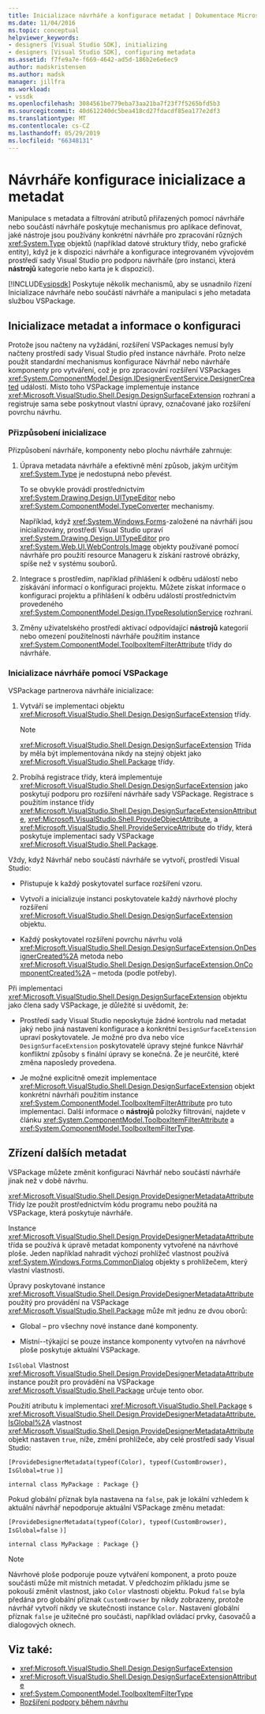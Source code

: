 ```yaml
---
title: Inicializace návrháře a konfigurace metadat | Dokumentace Microsoftu
ms.date: 11/04/2016
ms.topic: conceptual
helpviewer_keywords:
- designers [Visual Studio SDK], initializing
- designers [Visual Studio SDK], configuring metadata
ms.assetid: f7fe9a7e-f669-4642-ad5d-186b2e6e6ec9
author: madskristensen
ms.author: madsk
manager: jillfra
ms.workload:
- vssdk
ms.openlocfilehash: 3084561be779eba73aa21ba7f23f7f5265bfd5b3
ms.sourcegitcommit: 40d612240dc5bea418cd27fdacdf85ea177e2df3
ms.translationtype: MT
ms.contentlocale: cs-CZ
ms.lasthandoff: 05/29/2019
ms.locfileid: "66348131"
---
```

# <a name="designer-initialization-and-metadata-configuration"></a>Návrháře konfigurace inicializace a metadat

Manipulace s metadata a filtrování atributů přiřazených pomocí návrháře nebo součástí návrháře poskytuje mechanismus pro aplikace definovat, jaké nástroje jsou používány konkrétní návrháře pro zpracování různých <xref:System.Type> objektů (například datové struktury třídy, nebo grafické entity), když je k dispozici návrháře a konfigurace integrovaném vývojovém prostředí sady Visual Studio pro podporu návrháře (pro instanci, která **nástrojů** kategorie nebo karta je k dispozici).

[!INCLUDE[vsipsdk](../extensibility/includes/vsipsdk_md.md)] Poskytuje několik mechanismů, aby se usnadnilo řízení Inicializace návrháře nebo součástí návrháře a manipulaci s jeho metadata službou VSPackage.

## <a name="initialize-metadata-and-configuration-information"></a>Inicializace metadat a informace o konfiguraci
 Protože jsou načteny na vyžádání, rozšíření VSPackages nemusí byly načteny prostředí sady Visual Studio před instance návrháře. Proto nelze použít standardní mechanismus konfigurace Návrhář nebo návrháře komponenty pro vytváření, což je pro zpracování rozšíření VSPackages <xref:System.ComponentModel.Design.IDesignerEventService.DesignerCreated> událostí. Místo toho VSPackage implementuje instance <xref:Microsoft.VisualStudio.Shell.Design.DesignSurfaceExtension> rozhraní a registruje sama sebe poskytnout vlastní úpravy, označované jako rozšíření povrchu návrhu.

### <a name="customize-initialization"></a>Přizpůsobení inicializace

Přizpůsobení návrháře, komponenty nebo plochu návrháře zahrnuje:

1. Úprava metadata návrháře a efektivně mění způsob, jakým určitým <xref:System.Type> je nedostupná nebo převést.

    To se obvykle provádí prostřednictvím <xref:System.Drawing.Design.UITypeEditor> nebo <xref:System.ComponentModel.TypeConverter> mechanismy.

    Například, když <xref:System.Windows.Forms>-založené na návrháři jsou inicializovány, prostředí Visual Studio upraví <xref:System.Drawing.Design.UITypeEditor> pro <xref:System.Web.UI.WebControls.Image> objekty používané pomocí návrháře pro použití resource Manageru k získání rastrové obrázky, spíše než v systému souborů.

2. Integrace s prostředím, například přihlášení k odběru událostí nebo získávání informací o konfiguraci projektu. Můžete získat informace o konfiguraci projektu a přihlášení k odběru událostí prostřednictvím provedeného <xref:System.ComponentModel.Design.ITypeResolutionService> rozhraní.

3. Změny uživatelského prostředí aktivací odpovídající **nástrojů** kategorií nebo omezení použitelnosti návrháře použitím instance <xref:System.ComponentModel.ToolboxItemFilterAttribute> třídy do návrháře.

### <a name="designer-initialization-by-a-vspackage"></a>Inicializace návrháře pomocí VSPackage

VSPackage partnerova návrháře inicializace:

1. Vytváří se implementaci objektu <xref:Microsoft.VisualStudio.Shell.Design.DesignSurfaceExtension> třídy.

   > [!NOTE]
   > <xref:Microsoft.VisualStudio.Shell.Design.DesignSurfaceExtension> Třída by měla být implementována nikdy na stejný objekt jako <xref:Microsoft.VisualStudio.Shell.Package> třídy.

2. Probíhá registrace třídy, která implementuje <xref:Microsoft.VisualStudio.Shell.Design.DesignSurfaceExtension> jako poskytují podporu pro rozšíření návrháře sady VSPackage. Registrace s použitím instance třídy <xref:Microsoft.VisualStudio.Shell.Design.DesignSurfaceExtensionAttribute>, <xref:Microsoft.VisualStudio.Shell.ProvideObjectAttribute>, a <xref:Microsoft.VisualStudio.Shell.ProvideServiceAttribute> do třídy, která poskytuje implementaci sady VSPackage <xref:Microsoft.VisualStudio.Shell.Package>.

Vždy, když Návrhář nebo součástí návrháře se vytvoří, prostředí Visual Studio:

- Přistupuje k každý poskytovatel surface rozšíření vzoru.

- Vytvoří a inicializuje instanci poskytovatele každý návrhové plochy rozšíření <xref:Microsoft.VisualStudio.Shell.Design.DesignSurfaceExtension> objektu.

- Každý poskytovatel rozšíření povrchu návrhu volá <xref:Microsoft.VisualStudio.Shell.Design.DesignSurfaceExtension.OnDesignerCreated%2A> metoda nebo <xref:Microsoft.VisualStudio.Shell.Design.DesignSurfaceExtension.OnComponentCreated%2A> – metoda (podle potřeby).

Při implementaci <xref:Microsoft.VisualStudio.Shell.Design.DesignSurfaceExtension> objektu jako člena sady VSPackage, je důležité si uvědomit, že:

- Prostředí sady Visual Studio neposkytuje žádné kontrolu nad metadat jaký nebo jiná nastavení konfigurace a konkrétní `DesignSurfaceExtension` upraví poskytovatele. Je možné pro dva nebo více `DesignSurfaceExtension` poskytovatelé úpravy stejné funkce Návrhář konfliktní způsoby s finální úpravy se konečná. Že je neurčité, které změna naposledy provedena.

- Je možné explicitně omezit implementace <xref:Microsoft.VisualStudio.Shell.Design.DesignSurfaceExtension> objekt konkrétní návrháři použitím instance <xref:System.ComponentModel.ToolboxItemFilterAttribute> pro tuto implementaci. Další informace o **nástrojů** položky filtrování, najdete v článku <xref:System.ComponentModel.ToolboxItemFilterAttribute> a <xref:System.ComponentModel.ToolboxItemFilterType>.

## <a name="additional-metadata-provisioning"></a>Zřízení dalších metadat

VSPackage můžete změnit konfiguraci Návrhář nebo součástí návrháře jinak než v době návrhu.

<xref:Microsoft.VisualStudio.Shell.Design.ProvideDesignerMetadataAttribute> Třídy lze použít prostřednictvím kódu programu nebo použitá na VSPackage, která poskytuje návrháře.

Instance <xref:Microsoft.VisualStudio.Shell.Design.ProvideDesignerMetadataAttribute> třída se používá k úpravě metadat komponenty vytvořené na návrhové ploše. Jeden například nahradit výchozí prohlížeč vlastnost používá <xref:System.Windows.Forms.CommonDialog> objekty s prohlížečem, který vlastní vlastnosti.

Úpravy poskytované instance <xref:Microsoft.VisualStudio.Shell.Design.ProvideDesignerMetadataAttribute> použitý pro provádění na VSPackage <xref:Microsoft.VisualStudio.Shell.Package> může mít jednu ze dvou oborů:

- Global – pro všechny nové instance dané komponenty.

- Místní--týkající se pouze instance komponenty vytvořen na návrhové ploše poskytuje aktuální VSPackage.

`IsGlobal` Vlastnost <xref:Microsoft.VisualStudio.Shell.Design.ProvideDesignerMetadataAttribute> instance použít pro provádění na VSPackage <xref:Microsoft.VisualStudio.Shell.Package> určuje tento obor.

Použití atributu k implementaci <xref:Microsoft.VisualStudio.Shell.Package> s <xref:Microsoft.VisualStudio.Shell.Design.ProvideDesignerMetadataAttribute.IsGlobal%2A> vlastnost <xref:Microsoft.VisualStudio.Shell.Design.ProvideDesignerMetadataAttribute> objekt nastaven `true`, níže, změní prohlížeče, aby celé prostředí sady Visual Studio:

`[ProvideDesignerMetadata(typeof(Color), typeof(CustomBrowser),`   `IsGlobal=true`  `)]`

`internal class MyPackage : Package {}`

Pokud globální příznak byla nastavena na `false`, pak je lokální vzhledem k aktuální návrhář nepodporuje aktuální VSPackage změnu metadat:

`[ProvideDesignerMetadata(typeof(Color), typeof(CustomBrowser),`   `IsGlobal=false`  `)]`

`internal class MyPackage : Package {}`

> [!NOTE]
> Návrhové ploše podporuje pouze vytváření komponent, a proto pouze součásti může mít místních metadat. V předchozím příkladu jsme se pokouší změnit vlastnost, jako `Color` vlastnosti objektu. Pokud `false` byla předána pro globální příznak `CustomBrowser` by nikdy zobrazeny, protože návrhář vytvoří nikdy ve skutečnosti instance `Color`. Nastavení globální příznak `false` je užitečné pro součásti, například ovládací prvky, časovačů a dialogových oknech.

## <a name="see-also"></a>Viz také:

- <xref:Microsoft.VisualStudio.Shell.Design.DesignSurfaceExtension>
- <xref:Microsoft.VisualStudio.Shell.Design.DesignSurfaceExtensionAttribute>
- <xref:System.ComponentModel.ToolboxItemFilterType>
- [Rozšíření podpory během návrhu](https://msdn.microsoft.com/Library/d6ac8a6a-42fd-4bc8-bf33-b212811297e2)